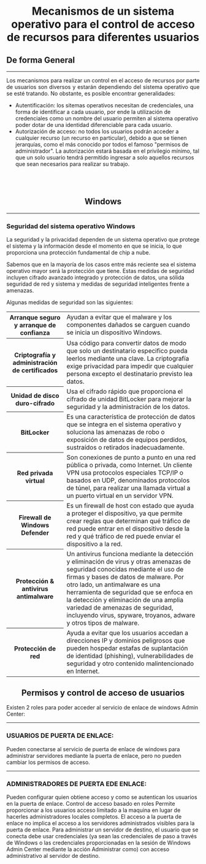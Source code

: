 
<h1 align=center>Mecanismos de un sistema operativo para el control de acceso de recursos para diferentes usuarios </h1>


<h2>De forma General</h2>
<hr>

<p align=justify>
Los mecanismos para realizar un control en el acceso de recursos por parte de usuarios son diversos y estarán dependiendo del sistema operativo que se esté tratando. No obstante, es posible encontrar generalidades:
<ul>
<li>Autentificación: los sitemas operativos necesitan de credenciales, una forma de identificar a cada usuario, por ende la utilización de credenciales como un nombre del usuario permiten al sistema operativo poder dotar de una identidad diferenciable para cada usuario.</li>
<li>Autorización de acceso: no todos los usuarios podrán acceder a cualquier recurso (un recurso en particular), debido a que se tienen jerarquías, como el más conocido por todos el famoso "permisos de administrador". La autorización estará basada en el privilegio mínimo, tal que un solo usuario tendrá permitido ingresar a solo aquellos recursos que sean necesarios para realizar su trabajo.</li>
</ul>
</p>

<br><br>
<h2 align=center>Windows</h2>

<hr>
<h3 >Seguridad del sistema operativo Windows</h3>

La seguridad y la privacidad dependen de un sistema operativo que protege el sistema y la información desde el momento en que se inicia, lo que proporciona una protección fundamental de chip a nube. 

Sabemos que en la mayoría de los casos entre más reciente sea el sistema operativo mayor será la protección que tiene.
Estas medidas de seguridad incluyen cifrado avanzado integrado y protección de datos, una sólida seguridad de red y sistema y medidas de seguridad inteligentes frente a amenazas.

Algunas medidas de seguridad son las siguientes:

<table class="default">
<tr>
<th>Arranque seguro y arranque de confianza	</th>
<td>Ayudan a evitar que el malware y los componentes dañados se carguen cuando se inicia un dispositivo Windows.</td>
</tr>
<th>Criptografía y administración de certificados	</th>
<td>Usa código para convertir datos de modo que solo un destinatario especifico pueda leerlos mediante una clave.
La criptografía exige privacidad para impedir que cualquier persona excepto el destinatario previsto lea datos.</td>
</tr>
<th>Unidad de disco duro-cifrado</th>
<td>Usa el cifrado rápido que proporciona el cifrado de unidad BitLocker para mejorar la seguridad y la administración de los datos.</td>
</tr>
<th>BitLocker	</th>
<td>Es una característica de protección de datos que se integra en el sistema operativo y soluciona las amenazas de robo o exposición de datos de equipos perdidos, sustraídos o retirados inadecuadamente.</td>
</tr>
<th>Red privada virtual	</th>
<td>Son conexiones de punto a punto en una red pública o privada, como Internet. Un cliente VPN usa protocolos especiales TCP/IP o basados en UDP, denominados protocolos de túnel, para realizar una llamada virtual a un puerto virtual en un servidor VPN.</td>
</tr>
<th>Firewall de Windows Defender		</th>
<td>Es un firewall de host con estado que ayuda a proteger el dispositivo, ya que permite crear reglas que determinan qué tráfico de red puede entrar en el dispositivo desde la red y qué tráfico de red puede enviar el dispositivo a la red.</td>
</tr>
<th>Protección & antivirus antimalware</th>
<td>Un antivirus funciona mediante la detección y eliminación de virus y otras amenazas de seguridad conocidas mediante el uso de firmas y bases de datos de malware.
Por otro lado, un antimalware es una herramienta de seguridad que se enfoca en la detección y eliminación de una amplia variedad de amenazas de seguridad, incluyendo virus, spyware, troyanos, adware y otros tipos de malware.</td>
</tr>
<th>Protección de red	 </th>
<td>Ayuda a evitar que los usuarios accedan a direcciones IP y dominios peligrosos que pueden hospedar estafas de suplantación de identidad (phishing), vulnerabilidades de seguridad y otro contenido malintencionado en Internet. </td>
</table>

<h2 align=center>Permisos y control de acceso de usuarios</h2>
Existen 2 roles para poder acceder al servicio de enlace de windows Admin Center:
<hr>
<h3 >USUARIOS DE PUERTA DE ENLACE:</h3>

Pueden conectarse al servicio de puerta de enlace de windows para administrar servidores mediante la puerta de enlace, pero no pueden cambiar los permisos de acceso.
<hr>
<h3 >ADMINISTRADORES DE PUERTA EDE ENLACE:</h3>

Pueden configurar quien obtiene acceso y como se autentican los usuarios en la puerta de enlace.
Control de acceso basado en roles
Permite proporcionar a los usuarios acceso limitado a la maquina en lugar de hacerles administradores locales completos.
El acceso a la puerta de enlace no implica el acceso a los servidores administrados visibles para la puerta de enlace. Para administrar un servidor de destino, el usuario que se conecta debe usar credenciales (ya sean las credenciales de paso a través de Windows o las credenciales proporcionadas en la sesión de Windows Admin Center mediante la acción Administrar como) con acceso administrativo al servidor de destino.
